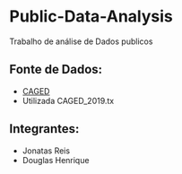 # Public-Data-Analysis
Trabalho de análise de Dados publicos

## Fonte de Dados:
- [CAGED](http://pdet.mte.gov.br/microdados-rais-e-caged)
- Utilizada CAGED_2019.tx

## Integrantes:
- Jonatas Reis
- Douglas Henrique
